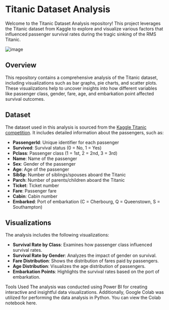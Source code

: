 # Titanic Dataset Analysis

Welcome to the Titanic Dataset Analysis repository! This project leverages the Titanic dataset from Kaggle to explore and visualize various factors that influenced passenger survival rates during the tragic sinking of the RMS Titanic.


![image](https://github.com/user-attachments/assets/10023b19-1868-4972-903a-e95cce9dc77a)


## Overview

This repository contains a comprehensive analysis of the Titanic dataset, including visualizations such as bar graphs, pie charts, and scatter plots. These visualizations help to uncover insights into how different variables like passenger class, gender, fare, age, and embarkation point affected survival outcomes.

## Dataset

The dataset used in this analysis is sourced from the [Kaggle Titanic competition](https://www.kaggle.com/c/titanic/data). It includes detailed information about the passengers, such as:

- **PassengerId**: Unique identifier for each passenger
- **Survived**: Survival status (0 = No, 1 = Yes)
- **Pclass**: Passenger class (1 = 1st, 2 = 2nd, 3 = 3rd)
- **Name**: Name of the passenger
- **Sex**: Gender of the passenger
- **Age**: Age of the passenger
- **SibSp**: Number of siblings/spouses aboard the Titanic
- **Parch**: Number of parents/children aboard the Titanic
- **Ticket**: Ticket number
- **Fare**: Passenger fare
- **Cabin**: Cabin number
- **Embarked**: Port of embarkation (C = Cherbourg, Q = Queenstown, S = Southampton)

## Visualizations

The analysis includes the following visualizations:

- **Survival Rate by Class**: Examines how passenger class influenced survival rates.
- **Survival Rate by Gender**: Analyzes the impact of gender on survival.
- **Fare Distribution**: Shows the distribution of fares paid by passengers.
- **Age Distribution**: Visualizes the age distribution of passengers.
- **Embarkation Points**: Highlights the survival rates based on the port of embarkation.

Tools Used
The analysis was conducted using Power BI for creating interactive and insightful data visualizations. Additionally, Google Colab was utilized for performing the data analysis in Python. You can view the Colab notebook here.

